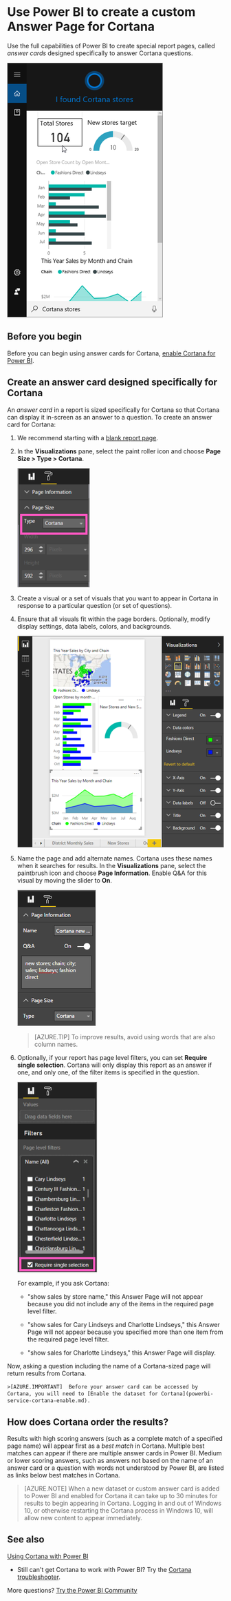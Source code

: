 ﻿<properties
   pageTitle="Create custom Power BI answer cards for Cortana"
   description="Create custom answer cards for Cortana in Power BI"
   services="powerbi"
   documentationCenter=""
   authors="yaron"  
   manager="erikre"
   backup=""
   editor=""
   tags=""
   qualityFocus="no"
   qualityDate=""/>

<tags
   ms.service="powerbi"
   ms.devlang="NA"
   ms.topic="article"
   ms.tgt_pltfrm="NA"
   ms.workload="powerbi"
   ms.date="03/06/2017"
   ms.author="mihart"/>


# Use Power BI to create a custom Answer Page for Cortana

Use the full capabilities of Power BI to create special report pages, called *answer cards*  designed specifically to answer Cortana questions.

![](media/powerbi-service-cortana-desktop-entity-cards/power-bi-cortana.png)

## Before you begin

Before you can begin using answer cards for Cortana, [enable Cortana for Power BI](powerbi-service-cortana-enable.md).  

## Create an answer card designed specifically for Cortana
An *answer card* in a report is sized specifically for Cortana so that Cortana can display it in-screen as an answer to a question.  To create an answer card for Cortana:

1. We recommend starting with a [blank report page](powerbi-service-add-a-page-to-a-report.md).

2. In the **Visualizations** pane, select the paint roller icon and choose **Page Size > Type > Cortana**.

    ![](media/powerbi-service-cortana-desktop-entity-cards/PBI-cortana-page-size-new.png)

3. Create a visual or a set of visuals that you want to appear in Cortana in response to a particular question (or set of questions).

4. Ensure that all visuals fit within the page borders.  Optionally, modify display settings, data labels, colors, and backgrounds.  

    ![](media/powerbi-service-cortana-desktop-entity-cards/PBI_Cortana_modify-new.png)

5. Name the page and add alternate names.  Cortana uses these names when it searches for results. In the **Visualizations** pane, select the paintbrush icon and choose **Page Information**. Enable Q&A for this visual by moving the slider to **On**.

    ![](media/powerbi-service-cortana-desktop-entity-cards/powerbi-cortana-name-new.png)

    >[AZURE.TIP] To improve results, avoid using words that are also column names.

6. Optionally, if your report has page level filters, you can set **Require single selection**. Cortana will only display this report as an answer if one, and only one, of the filter items is specified in the question.

    ![](media/powerbi-service-cortana-desktop-entity-cards/PBI-cortana-single-selection-new.png)

      For example, if you ask Cortana:

      - "show sales by store name," this Answer Page will not appear because you did not include any of the items in the required page level filter.

      - "show sales for Cary Lindseys and Charlotte Lindseys," this Answer Page will not appear because you specified more than one item from the required page level filter.

      - "show sales for Charlotte Lindseys," this Answer Page will display.

  Now, asking a question including the name of a Cortana-sized page will return results from Cortana.

    >[AZURE.IMPORTANT]  Before your answer card can be accessed by Cortana, you will need to [Enable the dataset for Cortana](powerbi-service-cortana-enable.md).

## How does Cortana order the results?

Results with high scoring answers (such as a complete match of a specified page name) will appear first as a *best match* in Cortana. Multiple best matches can appear if there are multiple answer cards in Power BI. Medium or lower scoring answers, such as answers not based on the name of an answer card or a question with words not understood by Power BI, are listed as links below best matches in Cortana.

>[AZURE.NOTE] When a new dataset or custom answer card is added to Power BI and enabled for Cortana it can take up to 30 minutes for results to begin appearing in Cortana. Logging in and out of Windows 10, or otherwise restarting the Cortana process in Windows 10, will allow new content to appear immediately.


## See also

[Using Cortana with Power BI](powerbi-service-cortana-intro.md)

- Still can't get Cortana to work with Power BI?  Try the [Cortana troubleshooter](powerbi-service-cortana-troubleshoot.md).

More questions? [Try the Power BI Community](http://community.powerbi.com/)
